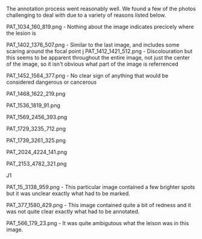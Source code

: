 The annotation process went reasonably well. We found a few of the photos challenging to deal with due to a variety of reasons listed below.

PAT_1034_160_819.png	- Nothing about the image indicates precicely where the lesion is

PAT_1402_1376_507.png -  Similar to the last image, and includes some scaring around the focal point
j
PAT_1412_1421_512.png - Discolouration but this seems to be apparent throughout the entire image, not just the center of the image, so it isn't obvious what part of the image is referrenced 

PAT_1452_1564_377.png - No clear sign of anything that would be considered dangerous or cancerous

PAT_1468_1622_219.png

PAT_1536_1819_91.png

PAT_1569_2456_393.png

PAT_1729_3235_712.png

PAT_1739_3261_325.png

PAT_2024_4224_141.png

PAT_2153_4782_321.png 



J1

PAT_15_3138_959.png - This particular image contained a few brighter spots but it was unclear exactly what had to be marked.

PAT_377_1580_429.png - This image contained quite a bit of redness and it was not quite clear exactly what had to be annotated.

PAT_566_179_23.png - It was quite ambigutous what the leison was in this image.

